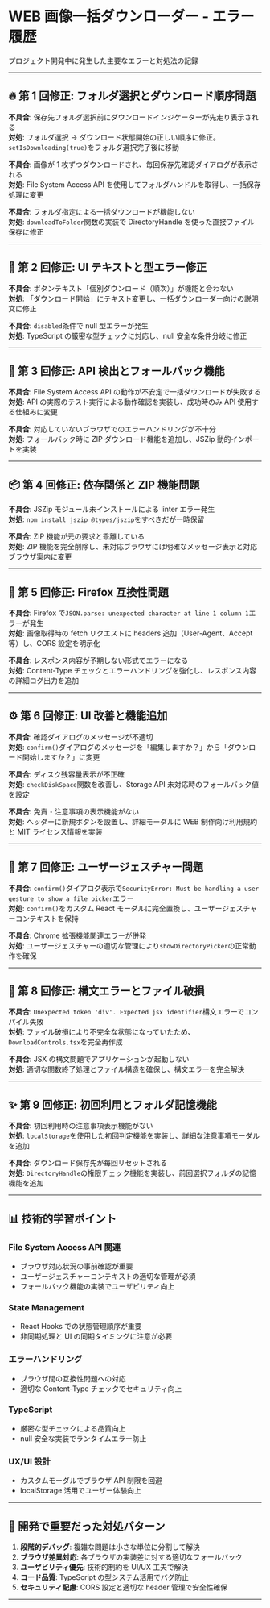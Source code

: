 # WEB 画像一括ダウンローダー - エラー履歴

プロジェクト開発中に発生した主要なエラーと対処法の記録

---

## 🔥 **第 1 回修正: フォルダ選択とダウンロード順序問題**

**不具合**: 保存先フォルダ選択前にダウンロードインジケーターが先走り表示される  
**対処**: フォルダ選択 → ダウンロード状態開始の正しい順序に修正。`setIsDownloading(true)`をフォルダ選択完了後に移動

**不具合**: 画像が 1 枚ずつダウンロードされ、毎回保存先確認ダイアログが表示される  
**対処**: File System Access API を使用してフォルダハンドルを取得し、一括保存処理に変更

**不具合**: フォルダ指定による一括ダウンロードが機能しない  
**対処**: `downloadToFolder`関数の実装で DirectoryHandle を使った直接ファイル保存に修正

---

## 🔧 **第 2 回修正: UI テキストと型エラー修正**

**不具合**: ボタンテキスト「個別ダウンロード（順次）」が機能と合わない  
**対処**: 「ダウンロード開始」にテキスト変更し、一括ダウンローダー向けの説明文に修正

**不具合**: `disabled`条件で null 型エラーが発生  
**対処**: TypeScript の厳密な型チェックに対応し、null 安全な条件分岐に修正

---

## 🚨 **第 3 回修正: API 検出とフォールバック機能**

**不具合**: File System Access API の動作が不安定で一括ダウンロードが失敗する  
**対処**: API の実際のテスト実行による動作確認を実装し、成功時のみ API 使用する仕組みに変更

**不具合**: 対応していないブラウザでのエラーハンドリングが不十分  
**対処**: フォールバック時に ZIP ダウンロード機能を追加し、JSZip 動的インポートを実装

---

## 📦 **第 4 回修正: 依存関係と ZIP 機能問題**

**不具合**: JSZip モジュール未インストールによる linter エラー発生  
**対処**: `npm install jszip @types/jszip`をすべきだが一時保留

**不具合**: ZIP 機能が元の要求と乖離している  
**対処**: ZIP 機能を完全削除し、未対応ブラウザには明確なメッセージ表示と対応ブラウザ案内に変更

---

## 🦊 **第 5 回修正: Firefox 互換性問題**

**不具合**: Firefox で`JSON.parse: unexpected character at line 1 column 1`エラーが発生  
**対処**: 画像取得時の fetch リクエストに headers 追加（User-Agent、Accept 等）し、CORS 設定を明示化

**不具合**: レスポンス内容が予期しない形式でエラーになる  
**対処**: Content-Type チェックとエラーハンドリングを強化し、レスポンス内容の詳細ログ出力を追加

---

## ⚙️ **第 6 回修正: UI 改善と機能追加**

**不具合**: 確認ダイアログのメッセージが不適切  
**対処**: `confirm()`ダイアログのメッセージを「編集しますか？」から「ダウンロード開始しますか？」に変更

**不具合**: ディスク残容量表示が不正確  
**対処**: `checkDiskSpace`関数を改善し、Storage API 未対応時のフォールバック値を設定

**不具合**: 免責・注意事項の表示機能がない  
**対処**: ヘッダーに新規ボタンを設置し、詳細モーダルに WEB 制作向け利用規約と MIT ライセンス情報を実装

---

## 🔐 **第 7 回修正: ユーザージェスチャー問題**

**不具合**: `confirm()`ダイアログ表示で`SecurityError: Must be handling a user gesture to show a file picker`エラー  
**対処**: `confirm()`をカスタム React モーダルに完全置換し、ユーザージェスチャーコンテキストを保持

**不具合**: Chrome 拡張機能関連エラーが併発  
**対処**: ユーザージェスチャーの適切な管理により`showDirectoryPicker`の正常動作を確保

---

## 🔨 **第 8 回修正: 構文エラーとファイル破損**

**不具合**: `Unexpected token 'div'. Expected jsx identifier`構文エラーでコンパイル失敗  
**対処**: ファイル破損により不完全な状態になっていたため、`DownloadControls.tsx`を完全再作成

**不具合**: JSX の構文問題でアプリケーションが起動しない  
**対処**: 適切な関数終了処理とファイル構造を確保し、構文エラーを完全解決

---

## ✨ **第 9 回修正: 初回利用とフォルダ記憶機能**

**不具合**: 初回利用時の注意事項表示機能がない  
**対処**: `localStorage`を使用した初回判定機能を実装し、詳細な注意事項モーダルを追加

**不具合**: ダウンロード保存先が毎回リセットされる  
**対処**: `DirectoryHandle`の権限チェック機能を実装し、前回選択フォルダの記憶機能を追加

---

## 📊 **技術的学習ポイント**

### **File System Access API 関連**

- ブラウザ対応状況の事前確認が重要
- ユーザージェスチャーコンテキストの適切な管理が必須
- フォールバック機能の実装でユーザビリティ向上

### **State Management**

- React Hooks での状態管理順序が重要
- 非同期処理と UI の同期タイミングに注意が必要

### **エラーハンドリング**

- ブラウザ間の互換性問題への対応
- 適切な Content-Type チェックでセキュリティ向上

### **TypeScript**

- 厳密な型チェックによる品質向上
- null 安全な実装でランタイムエラー防止

### **UX/UI 設計**

- カスタムモーダルでブラウザ API 制限を回避
- localStorage 活用でユーザー体験向上

---

## 🎯 **開発で重要だった対処パターン**

1. **段階的デバッグ**: 複雑な問題は小さな単位に分割して解決
2. **ブラウザ差異対応**: 各ブラウザの実装差に対する適切なフォールバック
3. **ユーザビリティ優先**: 技術的制約を UI/UX 工夫で解決
4. **コード品質**: TypeScript の型システム活用でバグ防止
5. **セキュリティ配慮**: CORS 設定と適切な header 管理で安全性確保

---
